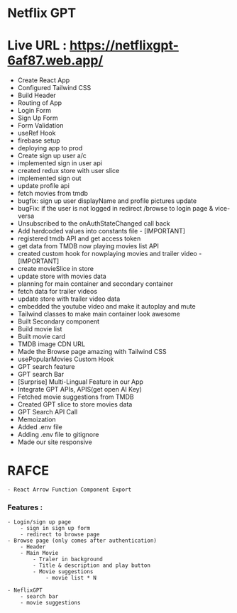 # Netflix GPT

# Live URL : https://netflixgpt-6af87.web.app/


- Create React App
- Configured Tailwind CSS
- Build Header
- Routing of App
- Login Form
- Sign Up Form
- Form Validation
- useRef Hook
- firebase setup
- deploying app to prod
- Create sign up user a/c
- implemented sign in user api
- created redux store with user slice
- implemented sign out
- update profile api
- fetch movies from tmdb
- bugfix: sign up user displayName and profile pictures update
- bugFix: if the user is not logged in redirect /browse to login page & vice-versa
- Unsubscribed to the onAuthStateChanged call back
- Add hardcoded values into constants file - [IMPORTANT]
- registered tmdb API and get access token
- get data from TMDB now playing movies list API
- created custom hook for nowplaying movies and trailer video - [IMPORTANT]
- create movieSlice in store
- update store with movies data
- planning for main container and secondary container
- fetch data for trailer videos
- update store with trailer video data
- embedded the youtube video and make it autoplay and mute
- Tailwind classes to make main container look awesome
- Built Secondary component
- Build movie list
- Built movie card
- TMDB image CDN URL
- Made the Browse page amazing with Tailwind CSS
- usePopularMovies Custom Hook
- GPT search feature
- GPT search Bar
- [Surprise] Multi-Lingual Feature in our App
- Integrate GPT APIs, APIS(get open AI Key)
- Fetched movie suggestions from TMDB
- Created GPT slice to store movies data
- GPT Search API Call
- Memoization
- Added .env file
- Adding .env file to gitignore
- Made our site responsive




# RAFCE 
    - React Arrow Function Component Export
### Features :
    - Login/sign up page
        - sign in sign up form
        - redirect to browse page
    - Browse page (only comes after authentication)
        - Header
        - Main Movie
            - Traler in background
            - Title & description and play button
            - Movie suggestions
                - movie list * N

    - NeflixGPT
        - search bar
        - movie suggestions
